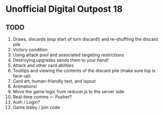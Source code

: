 # Unofficial Digital Outpost 18

## TODO

1. Draws, discards (esp start of turn discard!) and re-shuffling the discard pile
1. Victory condition
1. Using attack pool and associated targeting restrictions
1. Destroying upgrades sends them to your hand!
1. Attack and other card abilities
1. Tooltips and viewing the contents of the discard pile (make sure top is face-up)
1. Card art, human-friendly text, and layout
1. Animations!
1. Move the game logic from reducer.js to the server side
1. Real-time comms — Pusher?
1. Auth / Login?
1. Game lobby / join code
